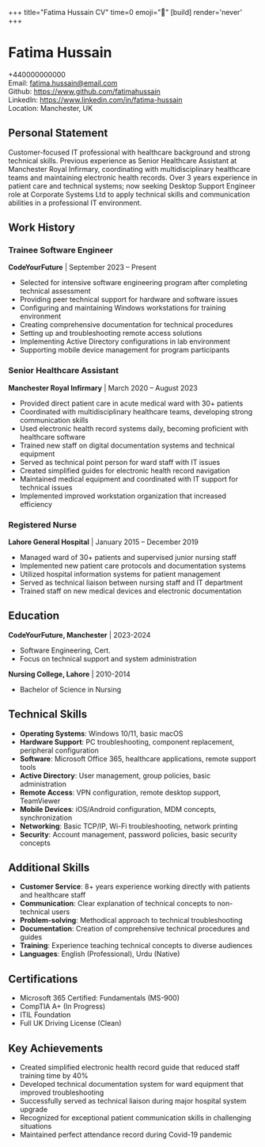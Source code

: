 +++
title="Fatima Hussain CV" 
time=0 
emoji="📄" 
[build]
render='never'
+++

# Fatima Hussain

+440000000000  
Email: fatima.hussain@email.com  
Github: https://www.github.com/fatimahussain  
LinkedIn: https://www.linkedin.com/in/fatima-hussain  
Location: Manchester, UK

## Personal Statement

Customer-focused IT professional with healthcare background and strong technical skills. Previous experience as Senior Healthcare Assistant at Manchester Royal Infirmary, coordinating with multidisciplinary healthcare teams and maintaining electronic health records. Over 3 years experience in patient care and technical systems; now seeking Desktop Support Engineer role at Corporate Systems Ltd to apply technical skills and communication abilities in a professional IT environment.

## Work History

### Trainee Software Engineer

**CodeYourFuture** | September 2023 – Present

- Selected for intensive software engineering program after completing technical assessment
- Providing peer technical support for hardware and software issues
- Configuring and maintaining Windows workstations for training environment
- Creating comprehensive documentation for technical procedures
- Setting up and troubleshooting remote access solutions
- Implementing Active Directory configurations in lab environment
- Supporting mobile device management for program participants

### Senior Healthcare Assistant

**Manchester Royal Infirmary** | March 2020 – August 2023

- Provided direct patient care in acute medical ward with 30+ patients
- Coordinated with multidisciplinary healthcare teams, developing strong communication skills
- Used electronic health record systems daily, becoming proficient with healthcare software
- Trained new staff on digital documentation systems and technical equipment
- Served as technical point person for ward staff with IT issues
- Created simplified guides for electronic health record navigation
- Maintained medical equipment and coordinated with IT support for technical issues
- Implemented improved workstation organization that increased efficiency

### Registered Nurse

**Lahore General Hospital** | January 2015 – December 2019

- Managed ward of 30+ patients and supervised junior nursing staff
- Implemented new patient care protocols and documentation systems
- Utilized hospital information systems for patient management
- Served as technical liaison between nursing staff and IT department
- Trained staff on new medical devices and electronic documentation

## Education

**CodeYourFuture, Manchester** | 2023-2024

- Software Engineering, Cert.
- Focus on technical support and system administration

**Nursing College, Lahore** | 2010-2014

- Bachelor of Science in Nursing

## Technical Skills

- **Operating Systems**: Windows 10/11, basic macOS
- **Hardware Support**: PC troubleshooting, component replacement, peripheral configuration
- **Software**: Microsoft Office 365, healthcare applications, remote support tools
- **Active Directory**: User management, group policies, basic administration
- **Remote Access**: VPN configuration, remote desktop support, TeamViewer
- **Mobile Devices**: iOS/Android configuration, MDM concepts, synchronization
- **Networking**: Basic TCP/IP, Wi-Fi troubleshooting, network printing
- **Security**: Account management, password policies, basic security concepts

## Additional Skills

- **Customer Service**: 8+ years experience working directly with patients and healthcare staff
- **Communication**: Clear explanation of technical concepts to non-technical users
- **Problem-solving**: Methodical approach to technical troubleshooting
- **Documentation**: Creation of comprehensive technical procedures and guides
- **Training**: Experience teaching technical concepts to diverse audiences
- **Languages**: English (Professional), Urdu (Native)

## Certifications

- Microsoft 365 Certified: Fundamentals (MS-900)
- CompTIA A+ (In Progress)
- ITIL Foundation
- Full UK Driving License (Clean)

## Key Achievements

- Created simplified electronic health record guide that reduced staff training time by 40%
- Developed technical documentation system for ward equipment that improved troubleshooting
- Successfully served as technical liaison during major hospital system upgrade
- Recognized for exceptional patient communication skills in challenging situations
- Maintained perfect attendance record during Covid-19 pandemic
